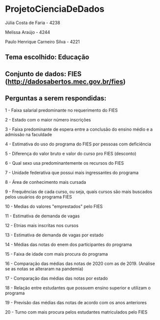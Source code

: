 # ProjetoCienciaDeDados

Júlia Costa de Faria - 4238

Melissa Araújo - 4244

Paulo Henrique Carneiro Silva - 4221

## Tema escolhido: Educação

## Conjunto de dados: FIES (http://dadosabertos.mec.gov.br/fies)

## Perguntas a serem respondidas:
1 - Faixa salarial predominante no requerimento do FIES

2 - Estado com o maior número inscrições 

3 - Faixa predominante de espera entre a conclusão do ensino médio e a admissão na faculdade

4 - Estimativa do uso do programa do FIES por pessoas com deficiência

5 - Diferença do valor bruto e valor do curso pro FIES (desconto)

6 - Qual sexo usa predominantemente os recursos do FIES

7 - Unidade federativa que possui mais ingressantes do programa

8 - Área de conhecimento mais cursada

9 - Frequências de cada curso, ou seja, quais cursos são mais buscados pelos usuários do programa FIES

10 - Medias do valores "emprestados" pelo FIES

11 - Estimativa de demanda de vagas

12 - Etnias mais inscritas nos cursos

13 - Estimativa de demanda de vagas por estado

14 - Médias das notas do enem dos participantes do programa

15 - Faixa de idade com mais procura do programa

16 - Comparação das médias das notas de 2020 com as de 2019. (Análise se as notas se alteraram na pandemia)

17 - Comparação das médias das notas por estado

18 - Relação entre estudantes que possuem ensino superior e utilizam o programa

19 - Previsão das médias das notas de acordo com os anos anteriores

20 - Turno com mais procura pelos estudantes matriculados pelo FIES
